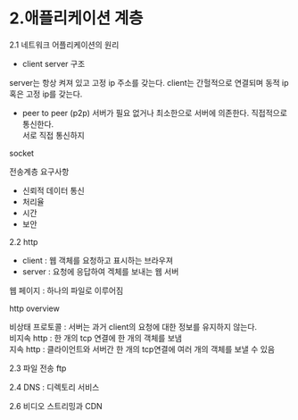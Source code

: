 # 2.애플리케이션 계층

2.1 네트워크 어플리케이션의 원리

- client server 구조

server는 항상 켜져 있고 고정 ip 주소를 갖는다. 
client는 간헐적으로 연결되며 동적 ip 혹은 고정 ip를 갖는다. 


- peer to peer (p2p)
서버가 필요 없거나 최소한으로 서버에 의존한다. 
직접적으로 통신한다.  
서로 직접 통신하지

socket


전송계층 요구사항 
- 신뢰적 데이터 통신
- 처리율 
- 시간
- 보안



2.2 http

- client : 웹 객체를 요청하고 표시하는 브라우져
- server : 요청에 응답하여 겍체를 보내는 웹 서버

웹 페이지 : 하나의 파일로 이루어짐  

http overview 

비상태 프로토콜 : 서버는 과거 client의 요청에 대한 정보를 유지하지 않는다.  
비지속 http : 한 개의 tcp 연결에 한 개의 객체를 보냄  
지속 http : 클라이언트와 서버간 한 개의 tcp연결에 여러 개의 객체를 보낼 수 있음  





2.3 파일 전송 ftp



2.4 DNS : 디렉토리 서비스 

2.6 비디오 스트리밍과 CDN